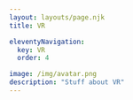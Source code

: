 ```yaml
---
layout: layouts/page.njk
title: VR

eleventyNavigation:
  key: VR
  order: 4

image: /img/avatar.png
description: "Stuff about VR"
---
```

